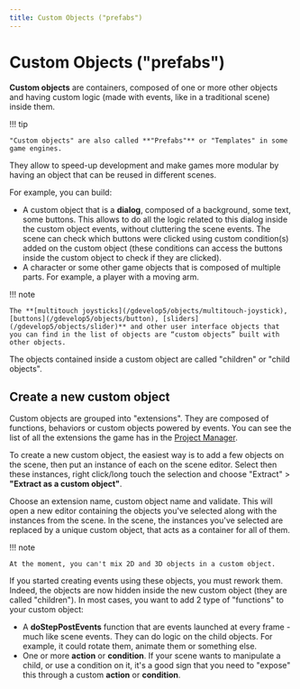 ```yaml
---
title: Custom Objects ("prefabs")
---
```

# Custom Objects ("prefabs")

**Custom objects** are containers, composed of one or more other objects and having custom logic (made with events, like in a traditional scene) inside them. 

!!! tip

    "Custom objects" are also called **"Prefabs"** or "Templates" in some game engines.

They allow to speed-up development and make games more modular by having an object that can be reused in different scenes.

For example, you can build:
- A custom object that is a **dialog**, composed of a background, some text, some buttons. This allows to do all the logic related to this dialog inside the custom object events, without cluttering the scene events.
  The scene can check which buttons were clicked using custom condition(s) added on the custom object (these conditions can access the buttons inside the custom object to check if they are clicked).
- A character or some other game objects that is composed of multiple parts. For example, a player with a moving arm.

!!! note

    The **[multitouch joysticks](/gdevelop5/objects/multitouch-joystick), [buttons](/gdevelop5/objects/button), [sliders](/gdevelop5/objects/slider)** and other user interface objects that you can find in the list of objects are “custom objects” built with other objects.

The objects contained inside a custom object are called "children" or "child objects".

## Create a new custom object

Custom objects are grouped into "extensions". They are composed of functions, behaviors or custom objects powered by events. You can see the list of all the extensions the game has in the [Project Manager](/gdevelop5/interface/project-manager).

To create a new custom object, the easiest way is to add a few objects on the scene, then put an instance of each on the scene editor. Select then these instances, right click/long touch the selection and choose "Extract" > **"Extract as a custom object"**.

Choose an extension name, custom object name and validate. This will open a new editor containing the objects you've selected along with the instances from the scene. In the scene, the instances you've selected are replaced by a unique custom object, that acts as a container for all of them.

!!! note

    At the moment, you can't mix 2D and 3D objects in a custom object.

If you started creating events using these objects, you must rework them. Indeed, the objects are now hidden inside the new custom object (they are called "children"). In most cases, you want to add 2 type of "functions" to your custom object:

- A **doStepPostEvents** function that are events launched at every frame - much like scene events. They can do logic on the child objects. For example, it could rotate them, animate them or something else.
- One or more **action** or **condition**. If your scene wants to manipulate a child, or use a condition on it, it's a good sign that you need to "expose" this through a custom **action** or **condition**.
